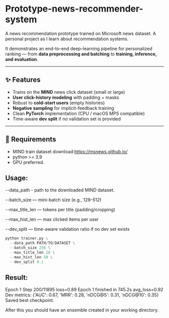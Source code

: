 # Prototype-news-recommender-system
A news recommendation prototype trained on Microsoft news dataset. A personal project as I learn about recommendation systems. 

It demonstrates an end-to-end deep-learning pipeline for personalized ranking — from **data preprocessing and batching** to **training, inference, and evaluation**.

---

## ✨ Features
- Trains on the **MIND** news click dataset (small or large)
- **User click-history modeling** with padding + masks
- Robust to **cold-start users** (empty histories)
- **Negative sampling** for implicit-feedback training
- Clean **PyTorch** implementation (CPU / macOS MPS compatible)
- Time-aware **dev split** if no validation set is provided

---

## 📁 Requirements
- MIND train dataset download:https://msnews.github.io/
- python >= 3.9
- GPU preferred.

## Usage:
--data_path - path to the downloaded MIND dataset.

--batch_size — mini-batch size (e.g., 128–512)

--max_title_len — tokens per title (padding/cropping)

--max_hist_len — max clicked items per user

--dev_split — time-aware validation ratio if no dev set exists

```python
python trainer.py \
  --data_path PATH/TO/DATASET \
  --batch_size 256 \
  --max_title_len 20 \
  --max_hist_len 50 \
  --dev_split 0.1

```
## Result:
Epoch 1 Step 200/11895  loss=0.89
Epoch 1 finished in 745.2s  avg_loss=0.92
Dev metrics: {'AUC': 0.67, 'MRR': 0.28, 'nDCG@5': 0.31, 'nDCG@10': 0.35}
Saved best checkpoint.

After this you should have an ensemble created in your working directory. 



